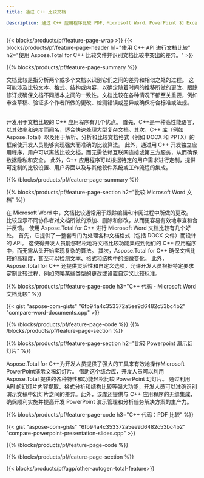 ```yaml
---
title: 通过 C++ 比较文档 

description: 通过 C++ 应用程序比较 PDF、Microsoft Word、PowerPoint 和 Excel 文件。获取突出显示的比较结果。
---
```


{{< blocks/products/pf/feature-page-wrap >}}
{{< blocks/products/pf/feature-page-header h1="使用 C++ API 进行文档比较" h2="使用 Aspose.Total for C++ 比较文件并识别文档比较中突出的差异。" >}}

{{% blocks/products/pf/feature-page-summary %}}

文档比较是指分析两个或多个文档以识别它们之间的差异和相似之处的过程。 这可能涉及比较文本、格式、结构或内容，以确定随着时间的推移所做的更改、跟踪修订或确保文档不同版本之间的一致性。文档比较在各种情况下都至关重要，例如审查草稿、验证多个作者所做的更改、检测错误或差异或确保符合标准或法规。<br /><br />

开发用于文档比较的 C++ 应用程序有几个优点。 首先，C++是一种高性能语言，以其效率和速度而闻名，适合快速处理大型复杂文档。其次，C++ 库（例如 Aspose.Total）以及用于解析、分析和比较文档格式（例如 DOCX 和 PPTX）的框架使开发人员能够实现强大而准确的比较算法。 此外，通过用 C++ 开发独立应用程序，用户可以离线比较文档，而无需依赖互联网连接或第三方服务，从而确保数据隐私和安全。 此外，C++ 应用程序可以根据特定的用户需求进行定制，提供可定制的比较设置、用户界面以及与其他软件系统或工作流程的集成。

{{% /blocks/products/pf/feature-page-summary  %}}

{{% blocks/products/pf/feature-page-section  h2="比较 Microsoft Word 文档" %}}

在 Microsoft Word 中，文档比较通常用于跟踪编辑和审阅过程中所做的更改。 比较显示不同协作者对文档所做的添加、删除和修改，从而更容易有效地审查和合并反馈。 使用 Aspose.Total for C++ 进行 Microsoft Word 文档比较有几个好处。 首先，它提供了一整套专门为处理各种文档格式（包括 DOCX 文件）而设计的 API。 这使得开发人员能够轻松地将文档比较功能集成到他们的 C++ 应用程序中，而无需从头开始实现复杂的算法。 其次，Aspose.Total for C++ 确保文档比较的高精度，甚至可以检测文本、格式和结构中的细微变化。 此外，Aspose.Total for C++ 还提供灵活性和自定义选项，允许开发人员根据特定要求定制比较过程，例如忽略某些类型的更改或设置自定义比较标准。 

{{% blocks/products/pf/feature-page-code h3="C++ 代码 - Microsoft Word 文档比较" %}}

{{< gist "aspose-com-gists" "6fb94a4c353372a5ee9d6482c53bc4b2" "compare-word-documents.cpp" >}}

{{% /blocks/products/pf/feature-page-code  %}}
{{% /blocks/products/pf/feature-page-section %}}

{{% blocks/products/pf/feature-page-section  h2="比较 Powerpoint 演示幻灯片" %}}

Aspose.Total for C++为开发人员提供了强大的工具来有效地操作Microsoft PowerPoint演示文稿幻灯片。 借助这个综合库，开发人员可以利用 Aspose.Total 提供的各种特性和功能轻松比较 PowerPoint 幻灯片。 通过利用 API 的幻灯片内容提取、格式分析和结构比较等强大功能，开发人员可以准确识别演示文稿中幻灯片之间的差异。此外，该库还提供与 C++ 应用程序的无缝集成，确保顺利实施并提高开发 PowerPoint 演示管理和分析任务解决方案的生产力。

{{% blocks/products/pf/feature-page-code h3="C++ 代码：PDF 比较" %}}

{{< gist "aspose-com-gists" "6fb94a4c353372a5ee9d6482c53bc4b2" "compare-powerpoint-presentation-slides.cpp" >}}

{{% /blocks/products/pf/feature-page-code  %}}

{{% /blocks/products/pf/feature-page-section %}}

{{< blocks/products/pf/agp/other-autogen-total-feature>}}